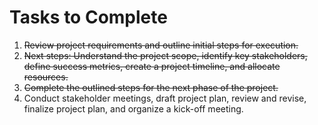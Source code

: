 # Tasks to Complete

1. ~~Review project requirements and outline initial steps for execution.~~
2. ~~Next steps: Understand the project scope, identify key stakeholders, define success metrics, create a project timeline, and allocate resources.~~
3. ~~Complete the outlined steps for the next phase of the project.~~
4. Conduct stakeholder meetings, draft project plan, review and revise, finalize project plan, and organize a kick-off meeting.
